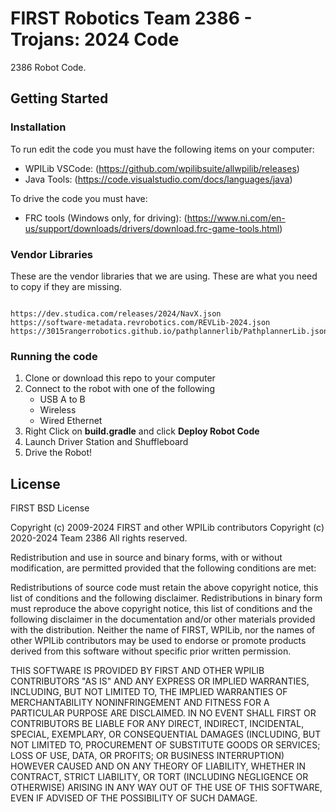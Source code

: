 # FIRST Robotics Team 2386 - Trojans: 2024 Code

2386 Robot Code. 

## Getting Started

### Installation

To run edit the code you must have the following items on your computer:
* WPILib VSCode: (https://github.com/wpilibsuite/allwpilib/releases)
* Java Tools: (https://code.visualstudio.com/docs/languages/java)

To drive the code you must have:
* FRC tools (Windows only, for driving): (https://www.ni.com/en-us/support/downloads/drivers/download.frc-game-tools.html)

### Vendor Libraries

These are the vendor libraries that we are using. These are what you need to copy if they are missing.

```

https://dev.studica.com/releases/2024/NavX.json
https://software-metadata.revrobotics.com/REVLib-2024.json
https://3015rangerrobotics.github.io/pathplannerlib/PathplannerLib.json
```

### Running the code

1. Clone or download this repo to your computer
2. Connect to the robot with one of the following
    * USB A to B
    * Wireless
    * Wired Ethernet
3. Right Click on **build.gradle** and click **Deploy Robot Code**
4. Launch Driver Station and Shuffleboard
5. Drive the Robot!

## License

FIRST BSD License

Copyright (c) 2009-2024 FIRST and other WPILib contributors 
Copyright (c) 2020-2024 Team 2386
All rights reserved.

Redistribution and use in source and binary forms, with or without modification, are permitted provided that the following conditions are met:

   Redistributions of source code must retain the above copyright notice, this list of conditions and the following disclaimer.
   Redistributions in binary form must reproduce the above copyright notice, this list of conditions and the following disclaimer in the documentation and/or other materials provided with the distribution.
   Neither the name of FIRST, WPILib, nor the names of other WPILib contributors may be used to endorse or promote products derived from this software without specific prior written permission.

THIS SOFTWARE IS PROVIDED BY FIRST AND OTHER WPILIB CONTRIBUTORS "AS IS" AND ANY EXPRESS OR IMPLIED WARRANTIES, INCLUDING, BUT NOT LIMITED TO, THE IMPLIED WARRANTIES OF MERCHANTABILITY NONINFRINGEMENT AND FITNESS FOR A PARTICULAR PURPOSE ARE DISCLAIMED. IN NO EVENT SHALL FIRST OR CONTRIBUTORS BE LIABLE FOR ANY DIRECT, INDIRECT, INCIDENTAL, SPECIAL, EXEMPLARY, OR CONSEQUENTIAL DAMAGES (INCLUDING, BUT NOT LIMITED TO, PROCUREMENT OF SUBSTITUTE GOODS OR SERVICES; LOSS OF USE, DATA, OR PROFITS; OR BUSINESS INTERRUPTION) HOWEVER CAUSED AND ON ANY THEORY OF LIABILITY, WHETHER IN CONTRACT, STRICT LIABILITY, OR TORT (INCLUDING NEGLIGENCE OR OTHERWISE) ARISING IN ANY WAY OUT OF THE USE OF THIS SOFTWARE, EVEN IF ADVISED OF THE POSSIBILITY OF SUCH DAMAGE.